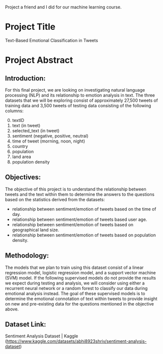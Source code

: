 Project a friend and I did for our machine learning course.


Project Title
==============================
Text-Based Emotional Classification in Tweets 


Project Abstract
==============================
## Introduction: ##

For this final project, we are looking on investigating natural language processing (NLP) and its relationship to emotion analysis in text. The three datasets that we will be exploring consist of approximately 27,500 tweets of training data and 3,500 tweets of testing data consisting of the following columns:

0. textID
1. text (in tweet)
2. selected_text (in tweet)
3. sentiment (negative, positive, neutral)
4. time of tweet (morning, noon, night)
5. country
6. population
7. land area
8. population density


## Objectives: ##

The objective of this project is to understand the relationship between tweets and the text within them to determine the answers to the questions based on the statistics derived from the datasets:

* relationship between sentiment/emotion of tweets based on the time of day.
* relationship between sentiment/emotion of tweets based user age.
* relationship between sentiment/emotion of tweets based on geographical land size.
* relationship between sentiment/emotion of tweets based on population density.


## Methodology: ##

The models that we plan to train using this dataset consist of a linear regression model, logistic regression model, and a support vector machine (SVM) model. If the following supervised models do not provide the results we expect during testing and analysis, we will consider using either a recurrent neural network or a random forest to classify our data during emotional analysis instead. The goal of these supervised models is to determine the emotional connotation of text within tweets to provide insight on new and pre-existing data for the questions mentioned in the objective above.



## Dataset Link: ##

Sentiment Analysis Dataset | Kaggle (https://www.kaggle.com/datasets/abhi8923shriv/sentiment-analysis-dataset)  


